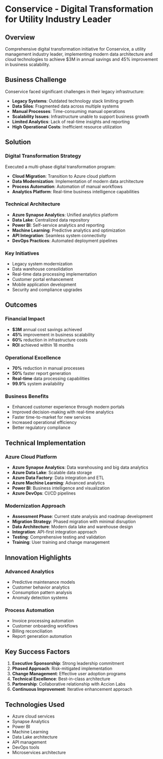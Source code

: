 # Conservice - Digital Transformation for Utility Industry Leader

## Overview
Comprehensive digital transformation initiative for Conservice, a utility management industry leader, implementing modern data architecture and cloud technologies to achieve $3M in annual savings and 45% improvement in business scalability.

## Business Challenge
Conservice faced significant challenges in their legacy infrastructure:
- **Legacy Systems**: Outdated technology stack limiting growth
- **Data Silos**: Fragmented data across multiple systems
- **Manual Processes**: Time-consuming manual operations
- **Scalability Issues**: Infrastructure unable to support business growth
- **Limited Analytics**: Lack of real-time insights and reporting
- **High Operational Costs**: Inefficient resource utilization

## Solution
### Digital Transformation Strategy
Executed a multi-phase digital transformation program:
- **Cloud Migration**: Transition to Azure cloud platform
- **Data Modernization**: Implementation of modern data architecture
- **Process Automation**: Automation of manual workflows
- **Analytics Platform**: Real-time business intelligence capabilities

### Technical Architecture
- **Azure Synapse Analytics**: Unified analytics platform
- **Data Lake**: Centralized data repository
- **Power BI**: Self-service analytics and reporting
- **Machine Learning**: Predictive analytics and optimization
- **API Integration**: Seamless system connectivity
- **DevOps Practices**: Automated deployment pipelines

### Key Initiatives
- Legacy system modernization
- Data warehouse consolidation
- Real-time data processing implementation
- Customer portal enhancement
- Mobile application development
- Security and compliance upgrades

## Outcomes
### Financial Impact
- **$3M** annual cost savings achieved
- **45%** improvement in business scalability
- **60%** reduction in infrastructure costs
- **ROI** achieved within 18 months

### Operational Excellence
- **70%** reduction in manual processes
- **50%** faster report generation
- **Real-time** data processing capabilities
- **99.9%** system availability

### Business Benefits
- Enhanced customer experience through modern portals
- Improved decision-making with real-time analytics
- Faster time-to-market for new services
- Increased operational efficiency
- Better regulatory compliance

## Technical Implementation
### Azure Cloud Platform
- **Azure Synapse Analytics**: Data warehousing and big data analytics
- **Azure Data Lake**: Scalable data storage
- **Azure Data Factory**: Data integration and ETL
- **Azure Machine Learning**: Advanced analytics
- **Power BI**: Business intelligence and visualization
- **Azure DevOps**: CI/CD pipelines

### Modernization Approach
- **Assessment Phase**: Current state analysis and roadmap development
- **Migration Strategy**: Phased migration with minimal disruption
- **Data Architecture**: Modern data lake and warehouse design
- **Integration**: API-first integration approach
- **Testing**: Comprehensive testing and validation
- **Training**: User training and change management

## Innovation Highlights
### Advanced Analytics
- Predictive maintenance models
- Customer behavior analytics
- Consumption pattern analysis
- Anomaly detection systems

### Process Automation
- Invoice processing automation
- Customer onboarding workflows
- Billing reconciliation
- Report generation automation

## Key Success Factors
1. **Executive Sponsorship**: Strong leadership commitment
2. **Phased Approach**: Risk-mitigated implementation
3. **Change Management**: Effective user adoption programs
4. **Technical Excellence**: Best-in-class architecture
5. **Partnership**: Collaborative relationship with Accion Labs
6. **Continuous Improvement**: Iterative enhancement approach

## Technologies Used
- Azure cloud services
- Synapse Analytics
- Power BI
- Machine Learning
- Data Lake architecture
- API management
- DevOps tools
- Microservices architecture